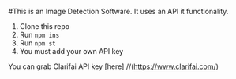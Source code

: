 #This is an Image Detection Software.
It uses an API it functionality.

1. Clone this repo
2. Run `npm ins`
3. Run `npm st`
4. You must add your own API key 

You can grab Clarifai API key [here] 
//(https://www.clarifai.com/)
